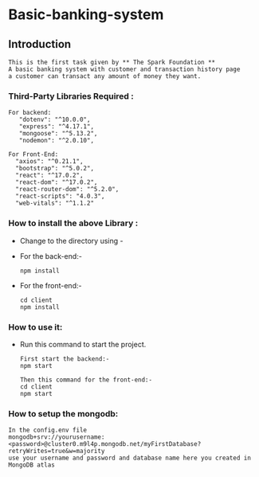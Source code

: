 # Basic-banking-system
## Introduction

```
This is the first task given by ** The Spark Foundation ** 
A basic banking system with customer and transaction history page 
a customer can transact any amount of money they want.
```
### Third-Party Libraries Required :

```
For backend:
   "dotenv": "^10.0.0",
   "express": "^4.17.1",
   "mongoose": "^5.13.2",
   "nodemon": "^2.0.10",
```

```
For Front-End:
  "axios": "^0.21.1",
  "bootstrap": "^5.0.2",
  "react": "^17.0.2",
  "react-dom": "^17.0.2",
  "react-router-dom": "^5.2.0",
  "react-scripts": "4.0.3",
  "web-vitals": "^1.1.2"
```

### How to install the above Library :

- Change to the directory using -

- For the back-end:-
  ```
  npm install
  ```
- For the front-end:-
  ```
  cd client
  npm install
  ```


### How to use it:

- Run this command to start the project.
  ```
  First start the backend:-
  npm start
  ```
  ```
  Then this command for the front-end:-
  cd client
  npm start
  ```

### How to setup the mongodb:

```
In the config.env file
mongodb+srv://yourusername:<password>@cluster0.m9l4p.mongodb.net/myFirstDatabase?retryWrites=true&w=majority
use your username and password and database name here you created in MongoDB atlas
```
